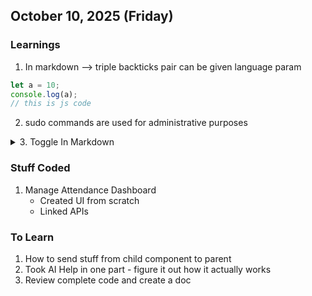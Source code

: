 ## October 10, 2025 (Friday)

### Learnings

1. In markdown --> triple backticks pair can be given language param

```javascript
let a = 10;
console.log(a);
// this is js code
```

2. sudo commands are used for administrative purposes

<details>
<summary>3. Toggle In Markdown</summary>
<ol>
<li>Hello</li><ol>
</details>

### Stuff Coded

1. Manage Attendance Dashboard
   - Created UI from scratch
   - Linked APIs

### To Learn

1. How to send stuff from child component to parent
2. Took AI Help in one part - figure it out how it actually works
3. Review complete code and create a doc
